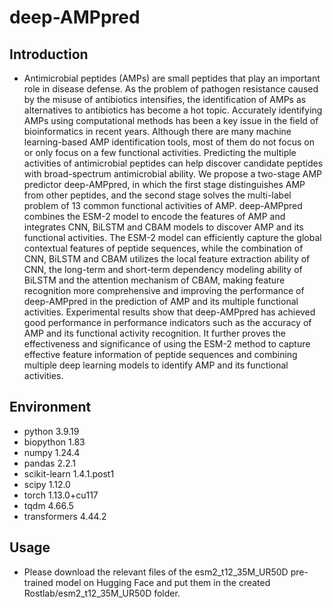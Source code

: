 # deep-AMPpred
## Introduction
* Antimicrobial peptides (AMPs) are small peptides that play an important role in disease defense. As the problem of pathogen resistance caused by the misuse of antibiotics intensifies, the identification of AMPs as alternatives to antibiotics has become a hot topic. Accurately identifying AMPs using computational methods has been a key issue in the field of bioinformatics in recent years. Although there are many machine learning-based AMP identification tools, most of them do not focus on or only focus on a few functional activities. Predicting the multiple activities of antimicrobial peptides can help discover candidate peptides with broad-spectrum antimicrobial ability. We propose a two-stage AMP predictor deep-AMPpred, in which the first stage distinguishes AMP from other peptides, and the second stage solves the multi-label problem of 13 common functional activities of AMP. deep-AMPpred combines the ESM-2 model to encode the features of AMP and integrates CNN, BiLSTM and CBAM models to discover AMP and its functional activities. The ESM-2 model can efficiently capture the global contextual features of peptide sequences, while the combination of CNN, BiLSTM and CBAM utilizes the local feature extraction ability of CNN, the long-term and short-term dependency modeling ability of BiLSTM and the attention mechanism of CBAM, making feature recognition more comprehensive and improving the performance of deep-AMPpred in the prediction of AMP and its multiple functional activities. Experimental results show that deep-AMPpred has achieved good performance in performance indicators such as the accuracy of AMP and its functional activity recognition. It further proves the effectiveness and significance of using the ESM-2 method to capture effective feature information of peptide sequences and combining multiple deep learning models to identify AMP and its functional activities.
## Environment
* python 3.9.19
* biopython 1.83
* numpy 1.24.4
* pandas 2.2.1
* scikit-learn 1.4.1.post1
* scipy 1.12.0
* torch 1.13.0+cu117
* tqdm 4.66.5
* transformers 4.44.2
## Usage
* Please download the relevant files of the esm2_t12_35M_UR50D pre-trained model on Hugging Face and put them in the created Rostlab/esm2_t12_35M_UR50D folder.
